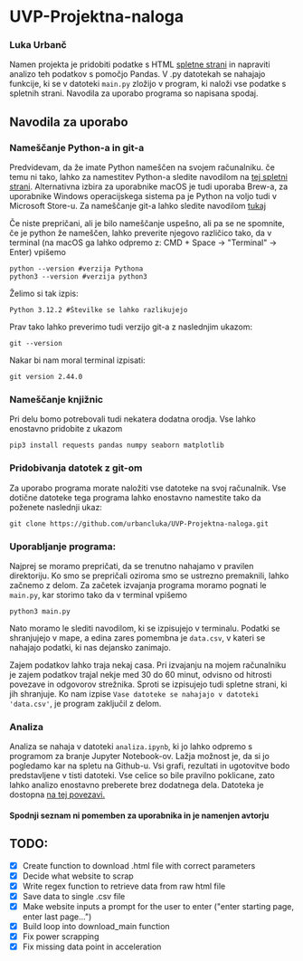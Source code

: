 # UVP-Projektna-naloga

### Luka Urbanč
Namen projekta je pridobiti podatke s HTML [spletne strani](https://www.cars-data.com/en/all-cars.html) in napraviti analizo teh podatkov s pomočjo Pandas. V .py datotekah se nahajajo funkcije, ki se v datoteki `main.py` zložijo v program, ki naloži vse podatke s spletnih strani. Navodila za uporabo programa so napisana spodaj. 

## Navodila za uporabo
### Nameščanje Python-a in git-a
Predvidevam, da že imate Python nameščen na svojem računalniku. če temu ni tako, lahko za namestitev Python-a sledite navodilom na [tej spletni strani](https://www.python.org/downloads/). Alternativna izbira za uporabnike macOS je tudi uporaba Brew-a, za uporabnike Windows operacijskega sistema pa je Python na voljo tudi v Microsoft Store-u. Za nameščanje git-a lahko sledite navodilom [tukaj](https://github.com/git-guides/install-git)

Če niste prepričani, ali je bilo nameščanje uspešno, ali pa se ne spomnite, če je python že nameščen, lahko preverite njegovo različico tako, da v terminal (na macOS ga lahko odpremo z: CMD + Space -> "Terminal" -> Enter) vpišemo 

```console
python --version #verzija Pythona
python3 --version #verzija python3
```

Želimo si tak izpis:
```console 
Python 3.12.2 #Številke se lahko razlikujejo
```

Prav tako lahko preverimo tudi verzijo git-a z naslednjim ukazom:

```console 
git --version
```

Nakar bi nam moral terminal izpisati:
```console 
git version 2.44.0
```

### Nameščanje knjižnic
Pri delu bomo potrebovali tudi nekatera dodatna orodja. Vse lahko enostavno pridobite z ukazom
```console
pip3 install requests pandas numpy seaborn matplotlib
```

### Pridobivanja datotek z git-om
Za uporabo programa morate naložiti vse datoteke na svoj računalnik. Vse dotične datoteke tega programa lahko enostavno namestite tako da poženete naslednji ukaz:
```console 
git clone https://github.com/urbancluka/UVP-Projektna-naloga.git
```

### Uporabljanje programa:
Najprej se moramo prepričati, da se trenutno nahajamo v pravilen direktoriju. Ko smo se prepričali oziroma smo se ustrezno premaknili, lahko začnemo z delom. Za začetek izvajanja programa moramo pognati le `main.py`, kar storimo tako da v terminal vpišemo 

``` console 
python3 main.py
```

Nato moramo le slediti navodilom, ki se izpisujejo v terminalu. Podatki se shranjujejo v mape, a edina zares pomembna je `data.csv`, v kateri se nahajajo podatki, ki nas dejansko zanimajo. 

Zajem podatkov lahko traja nekaj casa. Pri izvajanju na mojem računalniku je zajem podatkov trajal nekje med 30 do 60 minut, odvisno od hitrosti povezave in odgovorov strežnika. Sproti se izpisujejo tudi spletne strani, ki jih shranjuje. Ko nam izpise `Vase datoteke se nahajajo v datoteki 'data.csv'`, je program zaključil z delom. 


### Analiza
Analiza se nahaja v datoteki `analiza.ipynb`, ki jo lahko odpremo s programom za branje Jupyter Notebook-ov. Lažja možnost je, da si jo pogledamo kar na spletu na Github-u. Vsi grafi, rezultati in ugotovitve bodo predstavljene v tisti datoteki. Vse celice so bile pravilno poklicane, zato lahko analizo enostavno preberete brez dodatnega dela. Datoteka je dostopna [na tej povezavi.](https://github.com/urbancluka/UVP-Projektna-naloga/blob/main/analiza.ipynb)



#### Spodnji seznam ni pomemben za uporabnika in je namenjen avtorju
## TODO:
 - [x] Create function to download .html file with correct parameters
 - [x] Decide what website to scrap
 - [x] Write regex function to retrieve data from raw html file
 - [x] Save data to single .csv file
 - [x] Make website inputs a prompt for the user to enter ("enter starting page, enter last page...")
 - [x] Build loop into download_main function
 - [x] Fix power scrapping
 - [x] Fix missing data point in acceleration